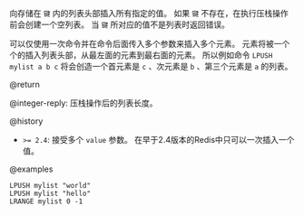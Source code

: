 向存储在 `键` 内的列表头部插入所有指定的值。
如果 `键` 不存在，在执行压栈操作前会创建一个空列表。
当 `键` 所对应的值不是列表时返回错误。

可以仅使用一次命令并在命令后面传入多个参数来插入多个元素。
元素将被一个个的插入列表头部，从最左面的元素到最右面的元素。
所以例如命令 `LPUSH mylist a b c` 将会创造一个首元素是 `c` 、次元素是 `b` 、第三个元素是 `a` 的列表。

@return

@integer-reply: 压栈操作后的列表长度。

@history

* `>= 2.4`: 接受多个 `value` 参数。
  在早于2.4版本的Redis中只可以一次插入一个值。

@examples

```cli
LPUSH mylist "world"
LPUSH mylist "hello"
LRANGE mylist 0 -1
```
